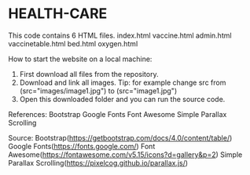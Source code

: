 # HEALTH-CARE
This code contains 6 HTML files. 
index.html
vaccine.html
admin.html
vaccinetable.html
bed.html
oxygen.html


How to start the website on a local machine:
 1. First download all files from the repository.
 2. Download and link all images. 
  Tip: for example change src from (src="images/image1.jpg") to (src="image1.jpg")
 3. Open this downloaded folder and you can run the source code.




References: Bootstrap
            Google Fonts
            Font Awesome
            Simple Parallax Scrolling
            

Source: Bootstrap(https://getbootstrap.com/docs/4.0/content/table/)
        Google Fonts(https://fonts.google.com/)
        Font Awesome(https://fontawesome.com/v5.15/icons?d=gallery&p=2)
        Simple Parallax Scrolling(https://pixelcog.github.io/parallax.js/)





